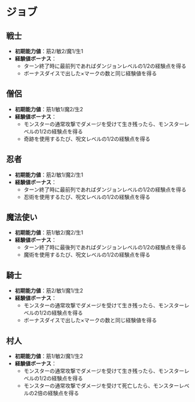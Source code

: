 # ジョブ

## 戦士
- **初期能力値**：筋2/敏2/魔1/生1
- **経験値ボーナス**：
  - ターン終了時に最前列であればダンジョンレベルの1/2の経験点を得る
  - ボーナスダイスで出した×マークの数と同じ経験値を得る

## 僧侶
- **初期能力値**：筋1/敏1/魔2/生2
- **経験値ボーナス**：
  - モンスターの通常攻撃でダメージを受けて生き残ったら、モンスターレベルの1/2の経験点を得る
  - 奇跡を使用するたび、呪文レベルの1/2の経験点を得る

## 忍者
- **初期能力値**：筋2/敏1/魔2/生1
- **経験値ボーナス**：
  - ターン終了時に最前列であればダンジョンレベルの1/2の経験点を得る
  - 忍術を使用するたび、呪文レベルの1/2の経験点を得る

## 魔法使い
- **初期能力値**：筋1/敏2/魔2/生1
- **経験値ボーナス**：
  - ターン終了時に最後列であればダンジョンレベルの1/2の経験点を得る
  - 魔術を使用するたび、呪文レベルの1/2の経験点を得る

## 騎士
- **初期能力値**：筋2/敏1/魔1/生2
- **経験値ボーナス**：
  - モンスターの通常攻撃でダメージを受けて生き残ったら、モンスターレベルの1/2の経験点を得る
  - ボーナスダイスで出した×マークの数と同じ経験値を得る

## 村人
- **初期能力値**：筋1/敏2/魔1/生2
- **経験値ボーナス**：
  - モンスターの通常攻撃でダメージを受けて生き残ったら、モンスターレベルの1/2の経験点を得る
  - モンスターの通常攻撃でダメージを受けて死亡したら、モンスターレベルの2倍の経験点を得る

